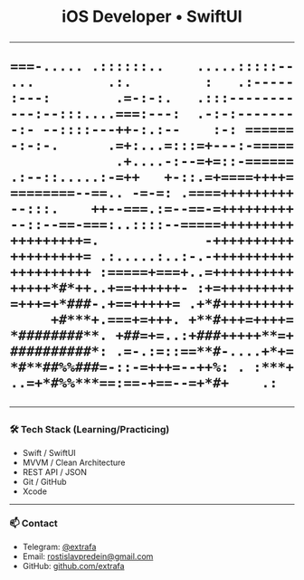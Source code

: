 <h1 align="center">
  iOS Developer • SwiftUI
</p>

---

```
===-..... .::::::..    .....:::::--
...         .:.         :   .:-----
:---:        .=-:-:.   .:::--------
---:--:::....===:---:  .-:-:-------
-:- --::::---++-:.:--    :-: ======
-:-:-.      .=+:...=:::=+---:-=====
             .+....-:--=+=::-======
.:--::.....:-=++   +-::.=+====++++=
========--==.. -=-=: .====+++++++++
--:::.    ++--===.:=--==-=+++++++++
--::--==-===:..::::--=====+++++++++
+++++++++=.             -++++++++++
+++++++++= .:.....:..:-.-++++++++++
++++++++++ :=====+===+..=++++++++++
+++++*#*++..+==++++++- :+=+++++++++
=+++=+*###-.+==+++++= .+*#+++++++++
     +#***+.===+=+++. +**#+++=++++=
*########**. +##=+=..:+###+++++**=+
##########*: .=-.:=::==**#-....+*+=
*#**##%%###=-::-=+++=--++%: . :***+
..=+*#%%***==:==-+==--=+*#+    .:  

```

---

### 🛠 Tech Stack (Learning/Practicing)

- Swift / SwiftUI
- MVVM / Clean Architecture
- REST API / JSON
- Git / GitHub
- Xcode



---

### 📫 Contact

- Telegram: [@extrafa](https://t.me/extrafa)
- Email: rostislavpredein@gmail.com  
- GitHub: [github.com/extrafa](https://github.com/extrafa)
